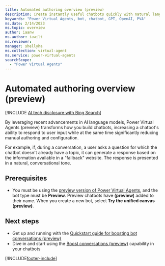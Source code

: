 ```yaml
---
title: Automated authoring overview (preview)
description: Create instantly useful chatbots quickly with natural language understanding-based authoring capabilities in Power Virtual Agents.
keywords: "Power Virtual Agents, bot, chatbot, GPT, OpenAI, PVA"
ms.date: 2/14/2023
ms.topic: overview
author: iaanw
ms.author: iawilt
ms.reviewer: 
manager: shellyha
ms.collection: virtual-agent
ms.service: power-virtual-agents
searchScope:
  - "Power Virtual Agents"
---
```

# Automated authoring overview (preview)

[!INCLUDE [AI tech disclosure with Bing Search](includes/disclosure-ai-preview-bing-addendum.md)]

By leveraging recent advancements in AI language models, Power Virtual Agents (preview) transforms how you build chatbots, increasing a chatbot's ability to respond to user input while at the same time significantly reducing manual authoring and configuration.

For example, if, during a conversation, a user asks a question for which the chatbot doesn't already have a topic, it can generate a response based on the information available in a "fallback" website. The response is presented in a natural, conversational tone. 


## Prerequisites
- You must be using the [preview version of Power Virtual Agents](preview/overview.md), and the bot type must be **Preview**. Preview chatbots have **(preview)** added to their name. When you create a new bot, select **Try the unified canvas (preview)**.


## Next steps

- Get up and running with the [Quickstart guide for boosting bot conversations (preview)](nlu-authoring-quickstart.md)
- Dive in and start using the [Boost conversations (preview)](nlu-boost-conversations.md) capability in your chatbots

[!INCLUDE[footer-include](includes/footer-banner.md)]
